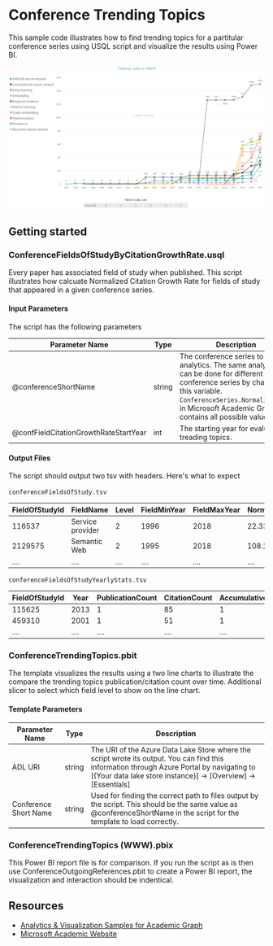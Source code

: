 # Conference Trending Topics

This sample code illustrates how to find trending topics for a partitular conference series using USQL script and visualize the results using Power BI.

![](/images/PBIConferenceTrendingTopics(WWW).png "WWW trending topics") 


## Getting started

### ConferenceFieldsOfStudyByCitationGrowthRate.usql

Every paper has associated field of study when published. This script illustrates how calcuate Normalized Citation Growth Rate for fields of study that appeared in a given conference series.


#### Input Parameters

The script has the following parameters

| Parameter Name |  Type  |                  Description                  |
|----------------|--------|-----------------------------------------------|
|  @conferenceShortName    | string | The conference series to perform analytics. The same analytics can be done for different conference series by changing this variable. `ConferenceSeries.NormalizedName` in Microsoft Academic Graph contains all possible values.|
|  @confFieldCitationGrowthRateStartYear    | int | The starting year for evaluating treading topics.|


#### Output Files

The script should output two tsv with headers. Here's what to expect

`conferenceFieldsOfStudy.tsv`

| FieldOfStudyId  | FieldName  | Level  | FieldMinYear | FieldMaxYear | NormalizedCitationGrowthRate | CitationCountIn5Year |
|-----------------|------------|--------|--------------|--------------|------------------------------|----------------------|
|     116537	  | Service provider | 2 | 1996 | 2018 | 22.336956521739129 | 137 |
|     2129575	  | Semantic Web	 | 2 | 1995	| 2018 | 108.27272727272727	| 397 |
|     ....        |   ....     | ....   |   ....       |   ....       |          ....                |      ....            |


`conferenceFieldsOfStudyYearlyStats.tsv`

| FieldOfStudyId  | Year | PublicationCount | CitationCount | AccumulativePublicationCount | AccumulativeCitationCount |
|-----------------|------|------------------|---------------|------------------------------|---------------------------|
|    115625	      |2013	 |       1	        |      85	    |              1	           |            85             |
|    459310	      |2001	 |       1	        |      51	    |              1	           |            51             |
|    ....         | .... |          ....    |  ....         |          ....                |         ....              |




### ConferenceTrendingTopics.pbit

The template visualizes the results using a two line charts to illustrate the compare the trending topics publication/citation count over time.
Additional slicer to select which field level to show on the line chart. 
 

#### Template Parameters
| Parameter Name |  Type  |                  Description                  |
|----------------|--------|-----------------------------------------------|
|  ADL URI    | string | The URI of the Azure Data Lake Store where the script wrote its output. You can find this information through Azure Portal by navigating to [{Your data lake store instance}] -> [Overview] -> [Essentials]  |
| Conference Short Name | string | Used for finding the correct path to files output by the script. This should be the same value as @conferenceShortName in the script for the template to load correctly. |


### ConferenceTrendingTopics (WWW).pbix

This Power BI report file is for comparison. If you run the script as is then use ConferenceOutgoingReferences.pbit to create a Power BI report, the visualization and interaction should be indentical. 

## Resources

- [Analytics & Visualization Samples for Academic Graph](https://github.com/Azure-Samples/academic-knowledge-analytics-visualization)
- [Microsoft Academic Website](https://academic.microsoft.com/)